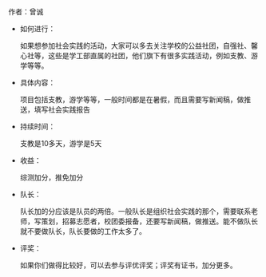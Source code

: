作者：曾诚

* 如何进行：

  如果想参加社会实践的活动，大家可以多去关注学校的公益社团，自强社、馨心社等，这些是学工部直属的社团，他们旗下有很多实践活动，例如支教、游学等等。

* 具体内容：

  项目包括支教，游学等等，一般时间都是在暑假，而且需要写新闻稿，做推送，填写社会实践报告

* 持续时间：

  支教是10多天，游学是5天

* 收益：

  综测加分，推免加分

* 队长：

  队长加的分应该是队员的两倍。一般队长是组织社会实践的那个，需要联系老师，写策划，招募志愿者，校团委报备，还要写新闻稿，做推送。能不做队长就不要做队长，队长要做的工作太多了。

* 评奖：

  如果你们做得比较好，可以去参与评优评奖；评奖有证书，加分更多。

